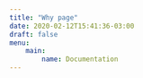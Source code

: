 ```yaml
---
title: "Why page"
date: 2020-02-12T15:41:36-03:00
draft: false
menu: 
    main:
        name: Documentation
---
```


